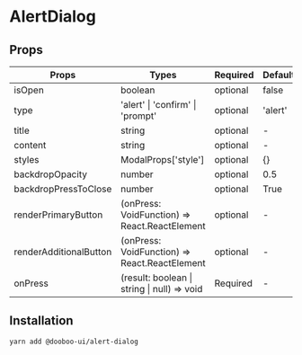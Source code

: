 # AlertDialog

## Props

| Props                  | Types                                         | Required | Default |
| ---------------------- | --------------------------------------------- | -------- | ------- |
| isOpen                 | boolean                                       | optional | false   |
| type                   | 'alert' \| 'confirm' \| 'prompt'              | optional | 'alert' |
| title                  | string                                        | optional | -       |
| content                | string                                        | optional | -       |
| styles                 | ModalProps['style']                           | optional | {}      |
| backdropOpacity        | number                                        | optional | 0.5     |
| backdropPressToClose   | number                                        | optional | True    |
| renderPrimaryButton    | (onPress: VoidFunction) => React.ReactElement | optional | -       |
| renderAdditionalButton | (onPress: VoidFunction) => React.ReactElement | optional | -       |
| onPress                | (result: boolean \| string \| null) => void   | Required | -       |

## Installation

```
yarn add @dooboo-ui/alert-dialog
```
